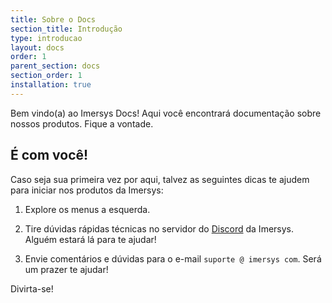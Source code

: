 ```yaml
---
title: Sobre o Docs
section_title: Introdução
type: introducao
layout: docs
order: 1
parent_section: docs
section_order: 1
installation: true
---
```


Bem vindo(a) ao Imersys Docs! Aqui você encontrará documentação sobre nossos produtos. Fique a vontade.


## É com você!

[Discord]: https://supermedium.com/discord
[slack]: https://aframe.io/slack-invite/

Caso seja sua primeira vez por aqui, talvez as seguintes dicas te ajudem para iniciar nos produtos da Imersys:

1. Explore os menus a esquerda.

2. Tire dúvidas rápidas técnicas no servidor do [Discord](https://discord.gg/TZXXG3z) da Imersys.  Alguém estará lá para te ajudar!

3. Envie comentários e dúvidas para o e-mail `suporte @ imersys com`. Será um prazer te ajudar!

Divirta-se!
